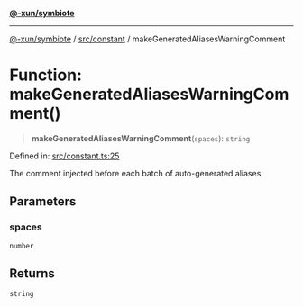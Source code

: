 [**@-xun/symbiote**](../../../README.md)

***

[@-xun/symbiote](../../../README.md) / [src/constant](../README.md) / makeGeneratedAliasesWarningComment

# Function: makeGeneratedAliasesWarningComment()

> **makeGeneratedAliasesWarningComment**(`spaces`): `string`

Defined in: [src/constant.ts:25](https://github.com/Xunnamius/symbiote/blob/559506ed93a747d618979a74bc2b1db446959ba9/src/constant.ts#L25)

The comment injected before each batch of auto-generated aliases.

## Parameters

### spaces

`number`

## Returns

`string`
